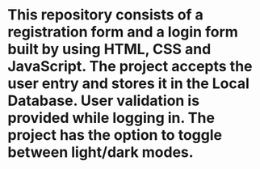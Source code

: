 # This repository consists of a registration form and a login form built by using HTML, CSS and JavaScript. The project accepts the user entry and stores it in the **Local Database**. User validation is provided while logging in. The project has the option to toggle between light/dark modes.
